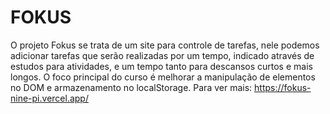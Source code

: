 ﻿# FOKUS
O projeto Fokus se trata de um site para controle de tarefas, nele podemos adicionar tarefas que serão realizadas por um tempo, indicado através de estudos para atividades, e um tempo tanto para descansos curtos e mais longos.
O foco principal do curso é melhorar a manipulação de elementos no DOM e armazenamento no localStorage.
Para ver mais: https://fokus-nine-pi.vercel.app/

